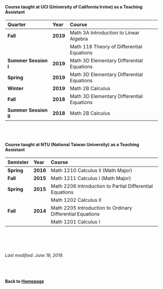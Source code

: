 #### Course taught at UCI (University of California Irvine) as a Teaching Assistant  

__Quarter__ | __Year__ | __Course__
:------------ |  :------------ | :-----------------
__Fall__ | __2019__ | Math 3A Introduction to Linear Algebra 
| | | Math 118 Theory of Differential Equations |
__Summer Session I__ | __2019__ | Math 3D Elementary Differential Equations 
__Spring__ | __2019__ | Math 3D Elementary Differential Equations 
__Winter__  | __2019__ | Math 2B Calculus
__Fall__ | __2018__ | Math 3D Elementary Differential Equations
__Summer Session II__ | __2018__ | Math 2B Calculus


<br />    
<br />    




#### Course taught at NTU (National Taiwan University) as a Teaching Assistant  

| __Semister__ | __Year__ | __Course__ |
|:------------  | :------------ | :-----------------|
|__Spring__ | __2016__ | Math 1210 Calculus II (Math Major) |
|__Fall__ | __2015__ |  Math 1211 Calculus I  (Math Major) |
|__Spring__ | __2015__ | Math 2206 Introduction to Partial Differential Equations |
| | | Math 1202 Calculus II |
|__Fall__ | __2014__ | Math 2205 Introduction to Ordinary Differential Equations    |
| | |  Math 1201 Calculus I |







 
      
<br />    
<br />
<br />

###### Last modified: June 19, 2019.
<br />

      
#### Back to [Homepage](https://chaominl.github.io)
